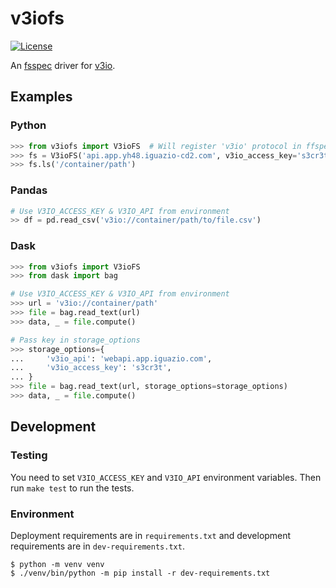 # v3iofs

<!--
[![CI](https://github.com/v3io/v3io-fs/workflows/CI/badge.svg)](https://github.com/v3io/v3io-fs/actions?query=workflow%3ACI)
-->
[![License](https://img.shields.io/badge/License-Apache%202.0-blue.svg)](https://opensource.org/licenses/Apache-2.0)


An [fsspec][fsspec] driver for [v3io][v3io].


## Examples


### Python

```python
>>> from v3iofs import V3ioFS  # Will register 'v3io' protocol in ffspec
>>> fs = V3ioFS('api.app.yh48.iguazio-cd2.com', v3io_access_key='s3cr3t')
>>> fs.ls('/container/path')
```

### Pandas

```python
# Use V3IO_ACCESS_KEY & V3IO_API from environment
>> df = pd.read_csv('v3io://container/path/to/file.csv')
```

### Dask

```python
>>> from v3iofs import V3ioFS
>>> from dask import bag

# Use V3IO_ACCESS_KEY & V3IO_API from environment
>>> url = 'v3io://container/path'
>>> file = bag.read_text(url)
>>> data, _ = file.compute()

# Pass key in storage_options
>>> storage_options={
...     'v3io_api': 'webapi.app.iguazio.com',
...     'v3io_access_key': 's3cr3t',
... }
>>> file = bag.read_text(url, storage_options=storage_options)
>>> data, _ = file.compute()
```

## Development


### Testing

You need to set `V3IO_ACCESS_KEY` and `V3IO_API` environment variables.
Then run `make test` to run the tests.


### Environment

Deployment requirements are in `requirements.txt` and development requirements
are in `dev-requirements.txt`.

```
$ python -m venv venv
$ ./venv/bin/python -m pip install -r dev-requirements.txt
```


[fsspec]: https://filesystem-spec.readthedocs.io
[v3io]: https://www.iguazio.com/docs/tutorials/latest-release/getting-started/containers/
